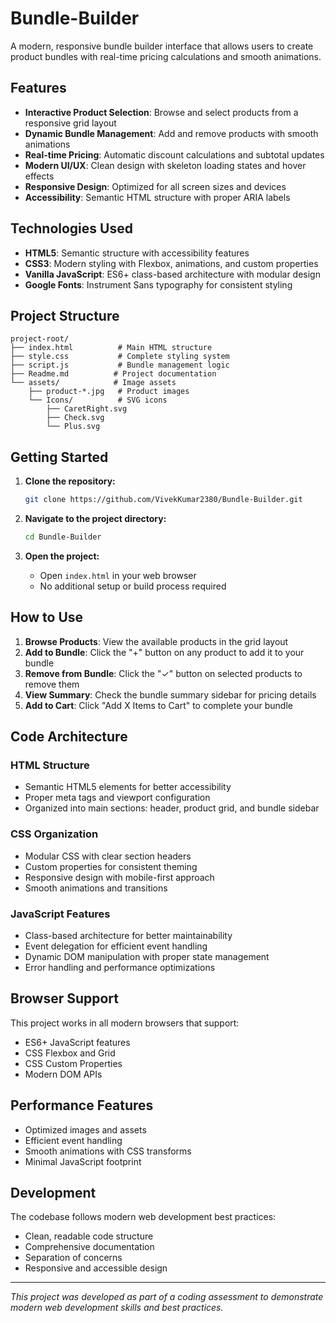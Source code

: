# Bundle-Builder

A modern, responsive bundle builder interface that allows users to create product bundles with real-time pricing calculations and smooth animations.

## Features

- **Interactive Product Selection**: Browse and select products from a responsive grid layout
- **Dynamic Bundle Management**: Add and remove products with smooth animations
- **Real-time Pricing**: Automatic discount calculations and subtotal updates
- **Modern UI/UX**: Clean design with skeleton loading states and hover effects
- **Responsive Design**: Optimized for all screen sizes and devices
- **Accessibility**: Semantic HTML structure with proper ARIA labels

## Technologies Used

- **HTML5**: Semantic structure with accessibility features
- **CSS3**: Modern styling with Flexbox, animations, and custom properties
- **Vanilla JavaScript**: ES6+ class-based architecture with modular design
- **Google Fonts**: Instrument Sans typography for consistent styling

## Project Structure

```
project-root/
├── index.html          # Main HTML structure
├── style.css           # Complete styling system
├── script.js           # Bundle management logic
├── Readme.md          # Project documentation
└── assets/            # Image assets
    ├── product-*.jpg   # Product images
    └── Icons/          # SVG icons
        ├── CaretRight.svg
        ├── Check.svg
        └── Plus.svg
```

## Getting Started

1. **Clone the repository:**
   ```bash
   git clone https://github.com/VivekKumar2380/Bundle-Builder.git
   ```

2. **Navigate to the project directory:**
   ```bash
   cd Bundle-Builder
   ```

3. **Open the project:**
   - Open `index.html` in your web browser
   - No additional setup or build process required

## How to Use

1. **Browse Products**: View the available products in the grid layout
2. **Add to Bundle**: Click the "+" button on any product to add it to your bundle
3. **Remove from Bundle**: Click the "✓" button on selected products to remove them
4. **View Summary**: Check the bundle summary sidebar for pricing details
5. **Add to Cart**: Click "Add X Items to Cart" to complete your bundle

## Code Architecture

### HTML Structure
- Semantic HTML5 elements for better accessibility
- Proper meta tags and viewport configuration
- Organized into main sections: header, product grid, and bundle sidebar

### CSS Organization
- Modular CSS with clear section headers
- Custom properties for consistent theming
- Responsive design with mobile-first approach
- Smooth animations and transitions

### JavaScript Features
- Class-based architecture for better maintainability
- Event delegation for efficient event handling
- Dynamic DOM manipulation with proper state management
- Error handling and performance optimizations

## Browser Support

This project works in all modern browsers that support:
- ES6+ JavaScript features
- CSS Flexbox and Grid
- CSS Custom Properties
- Modern DOM APIs

## Performance Features

- Optimized images and assets
- Efficient event handling
- Smooth animations with CSS transforms
- Minimal JavaScript footprint

## Development

The codebase follows modern web development best practices:
- Clean, readable code structure
- Comprehensive documentation
- Separation of concerns
- Responsive and accessible design

---

*This project was developed as part of a coding assessment to demonstrate modern web development skills and best practices.*
